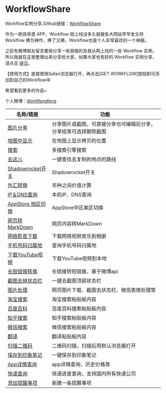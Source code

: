 # WorkflowShare
Workflow实例分享,Github链接：[WorkflowShare](https://github.com/imlifengfeng/WorkflowShare)


作为一款效率类 APP，Workflow 刚上线没多久就被各大网站早早发文将 Workflow 捧为神作，捧了又捧。Workflow也是个人非常喜欢的一个神器。

之前有微博朋友留言要我分享一些我做的及我从网上找的一些 Workflow 实例，所以我就在这里整理出来分享给大家，如果大家也有好的 Workflow 实例分享，请点击 [提交](https://github.com/imlifengfeng/WorkflowShare/issues/1)。

【使用方式】直接使用Safari浏览器打开，再点击[GET WORKFLOW]按钮即可添加到自己的Workflow中

希望看到更多的作品~

个人微博：[@imlifengfeng](http://weibo.com/devfeng)

名称/链接 | 功能
----- | -----
[图片分享](https://workflow.is/workflows/94a0410588f4421a8093382f6bb9ef35) | 分享图片或截图，可直接分享也可编辑后分享，分享结束可选择删除截图
[地图中显示](https://workflow.is/workflows/e29c7cd6f2584128a8572144b5f90283) | 在地图上显示拷贝的位置
[搜索](https://workflow.is/workflows/0cc0f757b04448238adf0f611a2d8050) | 多搜索引擎搜索
[去这儿](https://workflow.is/workflows/c67b7d1d8be54ffda5ef29cdf2bf571e) | 一键查找去复制的地点的路线
[Shadowrocket开关](https://workflow.is/workflows/c19e62e4c5f041039ba73c8328003205) | Shadowrocket开关
[外汇转换](https://workflow.is/workflows/f6329406112f476ab6327102c05a1bb4) | 币种之间价值计算
[IP＆DNS查询](https://workflow.is/workflows/b37097a9a8c946d797047da58e592bd2) | 本机IP、DNS查询
[AppStore 地区切换](https://workflow.is/workflows/c0159db5a2f84595bad0fbe88b376834) | AppStore中区美区切换
[网页转MarkDown](https://workflow.is/workflows/a4b12846564a400d970574916770f57e) | 网页内容转MarkDown
[网络影音下载](https://workflow.is/workflows/c5a8d885afcc4f0280556792d17901ef) | 下载网络视频音乐到相册
[手机号码归属地](https://workflow.is/workflows/adb100922d4142a08d05b2bd6f7799db) | 查询手机号码归属地
[下载YouTube视频](https://workflow.is/workflows/dd3a565cad2f4aa688dadaa9ecdc9d6a) | 下载YouTube视频到本地
[长短链接转换](https://workflow.is/workflows/b2ad137a07cb4ab39ec289759f6a6abe) | 长链接转短链接，基于微博api
[截图去掉状态栏](https://workflow.is/workflows/2aa3bb7856b940868656ab7c22f5ba9b) | 一键去截图顶部状态栏
[图片处理](https://workflow.is/workflows/ff89ad199e934f6eab73efdbee422512) | 网页图片下载、截图去状态栏、微信表情处理等
[淘宝搜索](https://workflow.is/workflows/c3d2e00e4a1340e384c0248c94e9957b) | 淘宝搜索粘贴板内容
[百度百科](https://workflow.is/workflows/1f285980ed0440aab3bd9e3bd4bec487) | 百度百科搜索粘贴板内容
[知乎搜索](https://workflow.is/workflows/0db20d8830ae4d67af6fd5319a6016a5) | 知乎搜索粘贴板内容
[微信搜索](https://workflow.is/workflows/295b5f6873694327978d9917e4a372c9) | 微信搜索粘贴板内容
[翻译](https://workflow.is/workflows/ca11baaa37c449ee940a908b3548500b) | 翻译粘贴板内容
[扫描二维码](https://workflow.is/workflows/4c289571ec464e728c3d09aec9727380) | 二维码扫描，扫描后用默认浏览器打开
[保存到印象笔记](https://workflow.is/workflows/095e71381d3b4860bc21178f37032cb4) | 一键保存到印象笔记
[App详情查询](https://workflow.is/workflows/03a95cccf3ca47d981859f215566a8b3) | app详情查询，历史价格等
[快递查询](https://workflow.is/workflows/8e7a46b0c46846c484fc01c5a1e32962) | 快递进度查询，支持国内所有快递公司
[添加提醒事项](https://workflow.is/workflows/a238b22f893b42dd8d7fb81ded832e50) | 新建一条提醒事项
